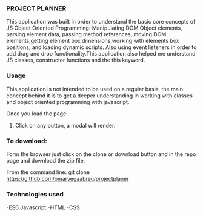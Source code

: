 ### PROJECT PLANNER

This application was built in order to understand the basic core concepts of JS Object Oriented Programming: Manipulating DOM Object elements, parsing element data, passing method references, moving DOM elements,getting element box dimensions,working with elements box positions, and loading dynamic scripts. Also using event listeners in order to add drag and drop functionality.This application also helped me understand JS classes, constructor functions and the this keyword.

### Usage

This application is not intended to be used on a regular basis, the main concept behind it is to get a deeper understanding in working with classes and object oriented programming with javascript.

Once you load the page:

1. Click on any button, a modal will render.

### To download:

Form the browser just click on the clone or download button and in the repo page and download the zip file.

From the command line: git clone https://github.com/omarvegaabreu/projectplaner

### Technologies used

-ES6 Javascript
-HTML
-CSS
